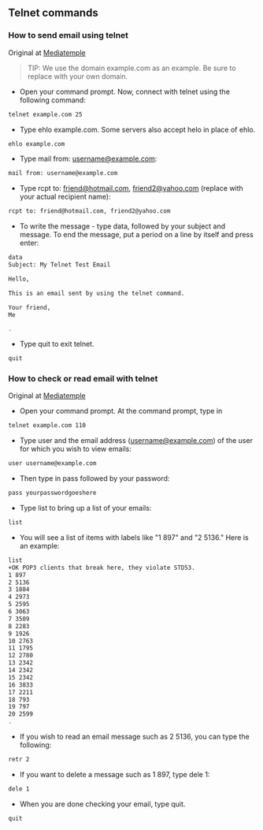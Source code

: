 ## Telnet commands
### How to send email using telnet
Original at [Mediatemple](https://mediatemple.net/community/products/dv/204404584/sending-or-viewing-emails-using-telnet)
> TIP: We use the domain example.com as an example. Be sure to replace with your own domain.

* Open your command prompt. Now, connect with telnet using the following command:
```bash
telnet example.com 25
```
* Type ehlo example.com. Some servers also accept helo in place of ehlo.
```bash
ehlo example.com
```
* Type mail from: username@example.com:
```bash
mail from: username@example.com
````
* Type rcpt to: friend@hotmail.com, friend2@yahoo.com (replace with your actual recipient name):
```bash
rcpt to: friend@hotmail.com, friend2@yahoo.com
```
* To write the message - type data, followed by your subject and message. To end the message, put a period on a line by itself and press enter:
```bash
data
Subject: My Telnet Test Email

Hello,

This is an email sent by using the telnet command.

Your friend,
Me

.
```
* Type quit to exit telnet.
```bash
quit
```

### How to check or read email with telnet
Original at  [Mediatemple](https://mediatemple.net/community/products/dv/204404584/sending-or-viewing-emails-using-telnet)
* Open your command prompt. At the command prompt, type in
```bash
telnet example.com 110
```
* Type user and the email address (username@example.com) of the user for which you wish to view emails:
```bash
user username@example.com
```
* Then type in pass followed by your password:
```bash
pass yourpasswordgoeshere
```
* Type list to bring up a list of your emails:
```bash
list
```
* You will see a list of items with labels like "1 897" and "2 5136." Here is an example:
```bash
list
+OK POP3 clients that break here, they violate STD53.
1 897
2 5136
3 1884
4 2973
5 2595
6 3063
7 3509
8 2283
9 1926
10 2763
11 1795
12 2780
13 2342
14 2342
15 2342
16 3833
17 2211
18 793
19 797
20 2599
.
```
* If you wish to read an email message such as 2 5136, you can type the following:
```bash
retr 2 
```
* If you want to delete a message such as 1 897, type dele 1:
```bash
dele 1
```
* When you are done checking your email, type quit.
```bash
quit
```
